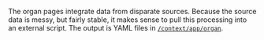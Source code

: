 The organ pages integrate data from disparate sources.
Because the source data is messy, but fairly stable, it makes sense to pull this processing into an external script.
The output is YAML files in [`/context/app/organ`](/context/app/organ).
